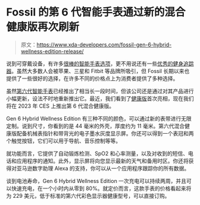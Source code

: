 # Fossil 的第 6 代智能手表通过新的混合健康版再次刷新

> 原文：<https://www.xda-developers.com/fossil-gen-6-hybrid-wellness-edition-release/>

说到可穿戴设备，有许多[很棒的智能手表选项](https://www.xda-developers.com/best-smartwatches/)，更不用说还有一些[优秀的健身追踪器](https://www.xda-developers.com/best-fitness-trackers/)。虽然大多数人会被苹果、三星和 Fitbit 等品牌所吸引，但 Fossil 长期以来也提供了一些很好的选择，在许多不同的价格点上为消费者提供了多种选择。

虽然[第六代智能手表](https://www.xda-developers.com/fossil-gen-6-launch/)已经推出了相当长一段时间，但该公司还是通过对其产品进行小幅更新，设法不时地重新推出它。最近，我们看到了[健康版](https://www.xda-developers.com/fossil-gen-6-wellness-edition-announcement/)首次亮相，现在我们将在 2023 年 CES 上推出第 6 代混合健康版。

Gen 6 Hybrid Wellness Edition 有三种不同的颜色，可以通过新的表带进行无限定制。说到尺寸，你看到的是 44 毫米的外壳，厚度约为 11 毫米。第六代混合健康版配备机械表指针和带背光的电子墨水灰度显示屏。你还可以得到一个表冠和两个触觉按钮，它们可以用于导航、音乐控制等等。

就功能而言，它提供了自动锻炼检测、SpO2 和心率测量，以及对收到的短信、电话和应用程序的通知。此外，显示屏将向您显示最新的天气和备用时区。你还将获得对亚马逊数字助理 Alexa 的支持，你可以从一个应用程序跟踪你的所有数据。

谈到电池寿命，Gen 6 Hybrid Wellness Edition 一次充电可以持续两周，并且可以快速充电，在一个小时内从零到 80%。就定价而言，这款手表的价格看起来将为 229 美元，低于标准的第六代彩色显示器健康型号，可以直接订购。